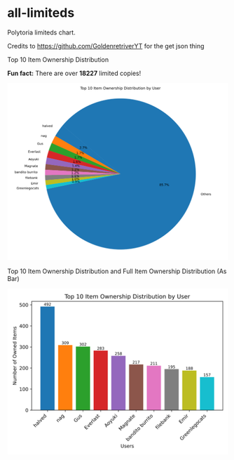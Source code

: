 <p align="center">
 <h1>all-limiteds</h1>
</p>

Polytoria limiteds chart.

Credits to https://github.com/GoldenretriverYT for the get json thing

Top 10 Item Ownership Distribution

**Fun fact:** There are over **18227** limited copies!

<p align="center">
  <img src="top_10_item_ownership_distribution.svg" width=600 /> 
</p>

Top 10 Item Ownership Distribution and Full Item Ownership Distribution (As Bar)

<p align="center">
  <img src="top_10_item_ownership_distribution_bar.svg" width=600 /> 
</p>
